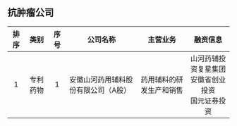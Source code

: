 ## 抗肿瘤公司

|排序|类别|序号|公司名称|主营业务|融资信息|
|:--:|:---:|:--:|----|----|:---:|
|1|专利药物|1|安徽山河药用辅料股份有限公司（A股）|药用辅料的研发生产和销售|山河药辅投资复星集团<br>安徽省创业投资<br>国元证券投资|
